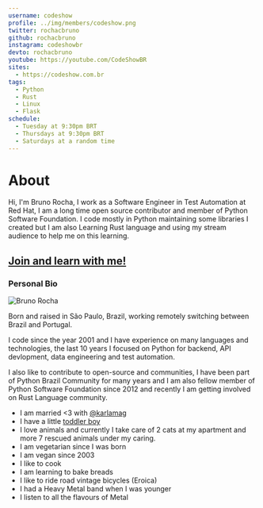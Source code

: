 ```yaml
---
username: codeshow
profile: ../img/members/codeshow.png
twitter: rochacbruno
github: rochacbruno
instagram: codeshowbr
devto: rochacbruno
youtube: https://youtube.com/CodeShowBR
sites:
  - https://codeshow.com.br
tags:
  - Python
  - Rust
  - Linux
  - Flask
schedule:
  - Tuesday at 9:30pm BRT
  - Thursdays at 9:30pm BRT
  - Saturdays at a random time
---
```


# About

Hi, I'm Bruno Rocha, I work as a Software Engineer in Test Automation at Red Hat, I am a long time open source contributor and member of Python Software Foundation. I code mostly in Python maintaining some libraries I created but I am also Learning Rust language and using my stream audience to help me on this learning.

## [Join and learn with me!](https://twitch.tv/codeshow)

### Personal Bio

![Bruno Rocha](https://panels-images.twitch.tv/panel-474048953-image-fa393bb0-ea55-4fe9-baea-f61108b7fc8e)

Born and raised in São Paulo, Brazil, working remotely switching between Brazil and Portugal.

I code since the year 2001 and I have experience on many languages and technologies, the last 10 years I focused on Python for backend, API devlopment, data engineering and test automation.

I also like to contribute to open-source and communities, I have been part of Python Brazil Community for many years and I am also fellow member of Python Software Foundation since 2012 and recently I am getting involved on Rust Language community.

- I am married <3 with [@karlamag](https://twitch.tv/karlamag)
- I have a little [toddler boy](https://instagram.com/erikices)
- I love animals and currently I take care of 2 cats at my apartment and more 7 rescued animals under my caring.
- I am vegetarian since I was born
- I am vegan since 2003
- I like to cook
- I am learning to bake breads
- I like to ride road vintage bicycles (Eroica)
- I had a Heavy Metal band when I was younger
- I listen to all the flavours of Metal
